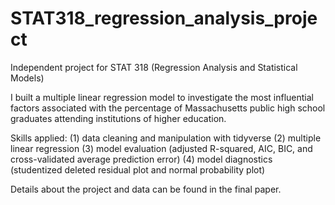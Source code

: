 # STAT318_regression_analysis_project
Independent project for STAT 318 (Regression Analysis and Statistical Models) 

I built a multiple linear regression model to investigate the most influential factors 
associated with the percentage of Massachusetts public high school graduates attending
institutions of higher education.

Skills applied: 
(1) data cleaning and manipulation with tidyverse
(2) multiple linear regression
(3) model evaluation (adjusted R-squared, AIC, BIC, and cross-validated average prediction error)
(4) model diagnostics (studentized deleted residual plot and normal probability plot)

Details about the project and data can be found in the final paper.
